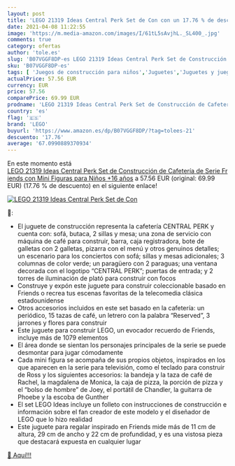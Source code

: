 ```yaml
---
layout: post
title: 'LEGO 21319 Ideas Central Perk Set de Con con un 17.76 % de descuento'
date: 2021-04-08 11:22:55
image: 'https://m.media-amazon.com/images/I/61tL5sAvjhL._SL400_.jpg'
comments: true
category: ofertas
author: 'tole.es'
slug: 'B07VGGF8DP-es LEGO 21319 Ideas Central Perk Set de Construcción de...'
sku: 'B07VGGF8DP-es'
tags: [ 'Juegos de construcción para niños','Juguetes','Juguetes y juegos','lego', ]
actualPrice: 57.56 EUR
currency: EUR
price: 57.56
comparePrice: 69.99 EUR
prodname: 'LEGO 21319 Ideas Central Perk Set de Construcción de Cafetería de Serie Friends con Mini Figuras para Niños +16 años'
country: 'es'
flag: '🇪🇸'
brand: 'LEGO'
buyurl: 'https://www.amazon.es/dp/B07VGGF8DP/?tag=tolees-21'
descuento: '17.76'
average: '67.0990889370934'
---
```


En este momento está [LEGO 21319 Ideas Central Perk Set de Construcción de Cafetería de Serie Friends con Mini Figuras para Niños +16 años](https://www.amazon.es/dp/B07VGGF8DP/?tag=tolees-21) a 57.56 EUR (original: 69.99 EUR) (17.76 %  de descuento) en el siguiente enlace!

[![LEGO 21319 Ideas Central Perk Set de Con](https://m.media-amazon.com/images/I/61tL5sAvjhL._SL400_.jpg)](https://www.amazon.es/dp/B07VGGF8DP/?tag=tolees-21)

🔎:

- El juguete de construcción representa la cafetería CENTRAL PERK y cuenta con: sofá, butaca, 2 sillas y mesa; una zona de servicio con máquina de café para construir, barra, caja registradora, bote de galletas con 2 galletas, pizarra con el menú y otros genuinos detalles; un escenario para los conciertos con sofá; sillas y mesas adicionales; 3 columnas de color verde; un paragüero con 2 paraguas; una ventana decorada con el logotipo “CENTRAL PERK”; puertas de entrada; y 2 torres de iluminación de plató para construir con focos
- Construye y expón este juguete para construir coleccionable basado en Friends o recrea tus escenas favoritas de la telecomedia clásica estadounidense
- Otros accesorios incluidos en este set basado en la cafetería: un periódico, 15 tazas de café, un letrero con la palabra “Reserved”, 3 jarrones y flores para construir
- Este juguete para construir LEGO, un evocador recuerdo de Friends, incluye más de 1079 elementos
- El área donde se sientan los personajes principales de la serie se puede desmontar para jugar cómodamente
- Cada mini figura se acompaña de sus propios objetos, inspirados en los que aparecen en la serie para televisión, como el teclado para construir de Ross y los siguientes accesorios: la bandeja y la taza de café de Rachel, la magdalena de Monica, la caja de pizza, la porción de pizza y el “bolso de hombre” de Joey, el portátil de Chandler, la guitarra de Phoebe y la escoba de Gunther
- El set LEGO Ideas incluye un folleto con instrucciones de construcción e información sobre el fan creador de este modelo y el diseñador de LEGO que lo hizo realidad
- Este juguete para regalar inspirado en Friends mide más de 11 cm de altura, 29 cm de ancho y 22 cm de profundidad, y es una vistosa pieza que destacará expuesta en cualquier lugar

[🛒 Aquí!!!](https://www.amazon.es/dp/B07VGGF8DP/?tag=tolees-21)
